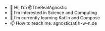 - 👋 Hi, I’m @TheRealAgnostic
- 👀 I’m interested in Science and Computing
- 🌱 I’m currently learning Kotlin and Compose
- 📫 How to reach me: agnostic(at)h-w-n.de

<!---
TheRealAgnostic/TheRealAgnostic is a ✨ special ✨ repository because its `README.md` (this file) appears on your GitHub profile.
You can click the Preview link to take a look at your changes.
--->
